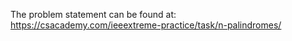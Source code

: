 The problem statement can be found at:
https://csacademy.com/ieeextreme-practice/task/n-palindromes/
